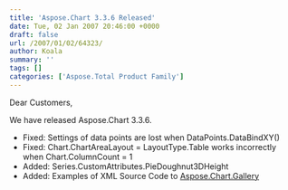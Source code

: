 ```yaml
---
title: 'Aspose.Chart 3.3.6 Released'
date: Tue, 02 Jan 2007 20:46:00 +0000
draft: false
url: /2007/01/02/64323/
author: Koala
summary: ''
tags: []
categories: ['Aspose.Total Product Family']
---
```


Dear Customers,

We have released Aspose.Chart 3.3.6.

*   Fixed: Settings of data points are lost when DataPoints.DataBindXY()
*   Fixed: Chart.ChartAreaLayout = LayoutType.Table works incorrectly when Chart.ColumnCount = 1
*   Added: Series.CustomAttributes.PieDoughnut3DHeight
*   Added: Examples of XML Source Code to [Aspose.Chart.Gallery][1]




[1]: /Products/Aspose.Chart/Demos/Default.aspx




